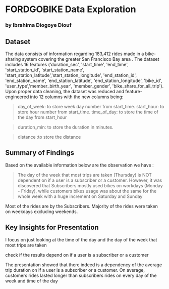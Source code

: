 # FORDGOBIKE Data Exploration

### by Ibrahima Diogoye Diouf

## Dataset

The data consists of information regarding 183,412 rides made in a bike-sharing system covering the greater San Francisco Bay area . The dataset includes 16 features ('duration_sec', 'start_time', 'end_time', 'start_station_id', 'start_station_name', 'start_station_latitude','start_station_longitude', 'end_station_id', 'end_station_name', 'end_station_latitude', 'end_station_longitude', 'bike_id', 'user_type','member_birth_year', 'member_gender', 'bike_share_for_all_trip').
Upon proper data cleaning, the dataset was reduced and feature-engineered into 12 columns with  the new columns being:
 
> day_of_week: to store week day number from start_time.
> start_hour: to store hour number from start_time.
> time_of_day: to store the time of the day from start_hour

> duration_min: to store the duration in minutes.

> distance :to store the distance 





## Summary of Findings


Based on the available information below are the observation we have :


> The day of the week that most trips are taken (Thursday) is NOT dependent on if a user is a subscriber or a customer. However, it was discovered that Subscribers mostly used bikes on workdays (Monday - Friday), while customers bikes usage was about the same for the whole week with a huge increment on Saturday and Sunday

Most of the rides are by the Subscribers.
Majority of the rides were taken on weekdays excluding weekends.



## Key Insights for Presentation

I focus on just  looking at the time of the day and the day of the week that most trips are taken

check if the results depend on if a user is a subscriber or a customer

The presentation showed that there indeed is a dependency of the average trip duration on if a user is a subscriber or a customer. On average, customers rides lasted longer than subscribers rides on every day of the week and time of the day


```python

```
